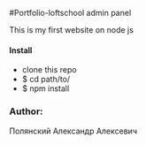 #Portfolio-loftschool admin panel

This is my first website on node js


#### Install
* clone this repo
* $ cd path/to/
* $ npm install


### Author: 
Полянский Александр Алексевич

[site]: <http://addfox.ru/>